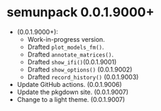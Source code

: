 # semunpack 0.0.1.9000+

- (0.0.1.9000+):
    - Work-in-progress version.
    - Drafted `plot_models_fm()`.
    - Drafted `annotate_matrices()`.
    - Drafted `show_ifi()`(0.0.1.9001)
    - Drafted `show_options()` (0.0.1.9002)
    - Drafted `record_history()` (0.0.1.9003)
- Update GitHub actions. (0.0.1.9006)
- Update the pkgdown site. (0.0.1.9007)
- Change to a light theme. (0.0.1.9007)